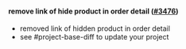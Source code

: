 #### remove link of hide product in order detail ([#3476](https://github.com/shopsys/shopsys/pull/3476))

-   removed link of hidden product in order detail
-   see #project-base-diff to update your project
